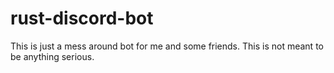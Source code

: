# rust-discord-bot
This is just a mess around bot for me and some friends. This is not meant to be anything serious.


